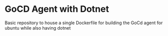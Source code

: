 # GoCD Agent with Dotnet

Basic repository to house a single Dockerfile for building the GoCd agent for ubuntu while also having dotnet
